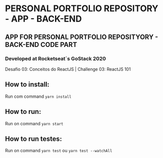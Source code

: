 # PERSONAL PORTFOLIO REPOSITORY - APP - BACK-END
## APP FOR PERSONAL PORTFOLIO REPOSITYORY - BACK-END CODE PART

### Developed at Rocketseat´s GoStack 2020
Desafio 03: Conceitos do ReactJS | Challenge 03: ReactJS 101

## How to install:
Run com command `yarn install`<br />

## How to run:
Run on command `yarn start`<br />

## How to run testes:
Run on command `yarn test` ou `yarn test --watchAll`<br />
